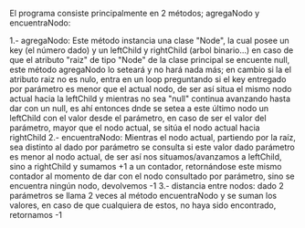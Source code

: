 El programa consiste principalmente en 2 métodos; agregaNodo y encuentraNodo:

1.- agregaNodo:
Este método instancia una clase "Node", la cual posee un key (el número dado) y un leftChild y rightChild (arbol binario...) en caso de que el atributo "raiz" de tipo "Node" de la clase principal se encuente null, este método agregaNodo lo seteará y no hará nada más; en cambio si la el atributo raiz no es nulo, entra en un loop preguntando si el key entregado por parámetro es menor que el actual nodo, de ser así situa el mismo nodo actual hacia la leftChild y mientras no sea "null" continua avanzando hasta dar con un null, es ahí entonces dnde se setea a este último nodo un leftChild con el valor desde el parámetro, en caso de ser el valor del parámetro, mayor que el nodo actual, se sitúa el nodo actual hacia rightChild
2.- encuentraNodo:
Mientras el nodo actual, partiendo por la raíz, sea distinto al dado por parámetro se consulta si este valor dado parámetro es menor al nodo actual, de ser así nos situamos/avanzamos a leftChild, sino a rightChild y sumamos +1 a un contador, retornándose este mismo contador al momento de dar con el nodo consultado por parámetro, sino se encuentra ningún nodo, devolvemos -1
3.- distancia entre nodos:
dado 2 parámetros se llama 2 veces al método encuentraNodo y se suman los valores, en caso de que cualquiera de estos, no haya sido encontrado, retornamos -1
